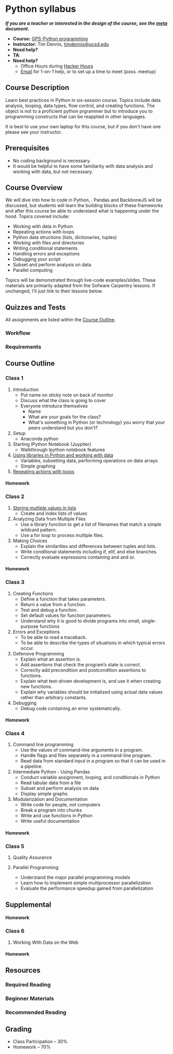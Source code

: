 # Python syllabus

***If you are a teacher or interested in the design of the course, see the [meta](https://github.com/advanced-js/syllabus/blob/master/meta.md) document.***

* **Course:** [GPS-Python programming]()
* **Instructor:** Tim Dennis, [timdennis@ucsd.edu](mailto:timdennis@ucsd.edu)
* **Need help?**
* **TA**:  
* **Need help?**
    * Office Hours during [Hacker Hours](http://hackerhours.org/)
   * [Email](mailto:timdennis@ucsd.edu) for 1-on-1 help, or to set up a time to meet (poss. meetup)

## Course Description

Learn best practices in Python in six-session course. Topics include data analysis, looping, data types, flow control, and creating functions. The object is not to a proficient python prgrammer but to introduce you to programming constructs that can be reapplied in other languages. 

It is best to use  your own laptop for this course, but if you don't have one please see your instructor.  

## Prerequisites

* No coding background is necessary.
* It would be helpful to have some familiarity with data analysis and working with data, but not necessary.


## Course Overview

We will dive into how to code in Python, . Pandas and BackboneJS will be discussed, but students will learn the building blocks of these frameworks and after this course be able to understand what is happening under the hood.    Topics covered include:

* Working with data in Python
* Repeating actions with loops
* Python data structions (lists, dictionaries, tuples)
* Working with files and directories
* Writing conditional statements 
* Handling errors and exceptions
* Debugging your script
* Subset and perform analysis on data
* Parallel computing

Topics will be demonstrated through live-code examples/slides. These materials are primarily adapted from the Sofware Carpentry lessons. If unchanged, I'll just link to their lessons below. 

## Quizzes and Tests

All assignments are listed within the [Course Outline](#course-outline).

### Workflow



### Requirements


## Course Outline

### Class 1

1. Introduction
    * Put name on sticky note on back of monitor
    * Discuss what the class is going to cover
    * Everyone introduce themselves
        * Name
        * What are your goals for the class?
        * What's something in Python (or technology) you worry that your peers understand but you don't?
1. Setup
    * Anaconda python
2. Starting IPython Notebook (Juypiter)
    * Walkthrough Ipython notebook features
3. [Using libraries in Python and working with data](http://swcarpentry.github.io/python-novice-inflammation/01-numpy.html)
    * Variables, subsetting data, performing operations on data arrays
    * Simple graphing
4. [Repeating actions with loops](http://swcarpentry.github.io/python-novice-inflammation/02-loop.html)

#### Homework


### Class 2

1. [Storing multiple values in lists](http://swcarpentry.github.io/python-novice-inflammation/03-lists.html)
    * Create and index lists of values
1. Analyzing Data from Multiple Files
    * Use a library function to get a list of filenames that match a simple wildcard pattern.
    * Use a for loop to process multiple files.
1. Making Choices
    * Explain the similarities and differences between tuples and lists.
    * Write conditional statements including if, elif, and else branches.
    * Correctly evaluate expressions containing and and or.

#### Homework


### Class 3

1. Creating Functions
    * Define a function that takes parameters.
    * Return a value from a function.
    * Test and debug a function.
    * Set default values for function parameters.
    * Understand why it is good to divide programs into small, single-purpose functions
2. Errors and Exceptions
    * To be able to read a traceback.
    * To be able to describe the types of situations in which typical errors occur.
3. Defensive Programming
    * Explain what an assertion is.
    * Add assertions that check the program’s state is correct.
    * Correctly add precondition and postcondition assertions to functions.
    * Explain what test-driven development is, and use it when creating new functions.
    * Explain why variables should be initialized using actual data values rather than arbitrary constants.
4. Debugging
    * Debug code containing an error systematically.

#### Homework


### Class 4

1. Command line programming
    * Use the values of command-line arguments in a program.
    * Handle flags and files separately in a command-line program.
    * Read data from standard input in a program so that it can be used in a pipeline.
2. Intermediate Python - Using Pandas
    * Conduct variable assignment, looping, and conditionals in Python
    * Read tabular data from a file
    * Subset and perform analysis on data
    * Display simple graphs
3. Modularization and Documentation
    * Write code for people, not computers
    * Break a program into chunks
    * Write and use functions in Python
    * Write useful documentation

#### Homework

### Class 5
1. Quality Assurance

2. Parallel Programming
    * Understand the major parallel programming models
    * Learn how to implement simple multiprocessor parallelization
    * Evaluate the performance speedup gained from parallelization

## Supplemental 
#### Homework

### Class 6
1. Working With Data on the Web

#### Homework

## Resources

### Required Reading

### Beginner Materials


### Recommended Reading



## Grading

* Class Participation – 30%
* Homework – 70%



